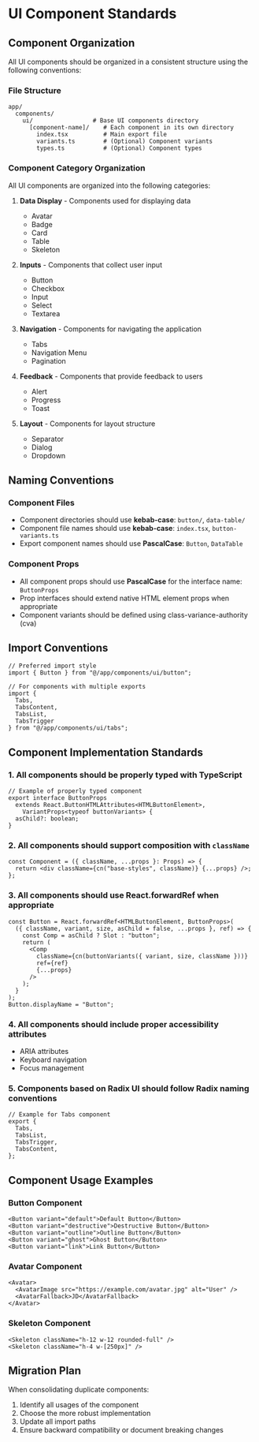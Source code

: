 # UI Component Standards

## Component Organization

All UI components should be organized in a consistent structure using the following conventions:

### File Structure

```
app/
  components/
    ui/                 # Base UI components directory
      [component-name]/    # Each component in its own directory
        index.tsx          # Main export file
        variants.ts        # (Optional) Component variants
        types.ts           # (Optional) Component types
```

### Component Category Organization

All UI components are organized into the following categories:

1. **Data Display** - Components used for displaying data
   - Avatar
   - Badge  
   - Card
   - Table
   - Skeleton
   
2. **Inputs** - Components that collect user input
   - Button
   - Checkbox
   - Input
   - Select
   - Textarea
   
3. **Navigation** - Components for navigating the application
   - Tabs
   - Navigation Menu
   - Pagination
   
4. **Feedback** - Components that provide feedback to users
   - Alert
   - Progress
   - Toast
   
5. **Layout** - Components for layout structure
   - Separator
   - Dialog
   - Dropdown

## Naming Conventions

### Component Files

- Component directories should use **kebab-case**: `button/`, `data-table/`
- Component file names should use **kebab-case**: `index.tsx`, `button-variants.ts`
- Export component names should use **PascalCase**: `Button`, `DataTable`

### Component Props

- All component props should use **PascalCase** for the interface name: `ButtonProps`
- Prop interfaces should extend native HTML element props when appropriate
- Component variants should be defined using class-variance-authority (cva)

## Import Conventions

```tsx
// Preferred import style
import { Button } from "@/app/components/ui/button";

// For components with multiple exports
import { 
  Tabs, 
  TabsContent, 
  TabsList, 
  TabsTrigger 
} from "@/app/components/ui/tabs";
```

## Component Implementation Standards

### 1. All components should be properly typed with TypeScript

```tsx
// Example of properly typed component
export interface ButtonProps 
  extends React.ButtonHTMLAttributes<HTMLButtonElement>,
    VariantProps<typeof buttonVariants> {
  asChild?: boolean;
}
```

### 2. All components should support composition with `className`

```tsx
const Component = ({ className, ...props }: Props) => {
  return <div className={cn("base-styles", className)} {...props} />;
};
```

### 3. All components should use React.forwardRef when appropriate

```tsx
const Button = React.forwardRef<HTMLButtonElement, ButtonProps>(
  ({ className, variant, size, asChild = false, ...props }, ref) => {
    const Comp = asChild ? Slot : "button";
    return (
      <Comp
        className={cn(buttonVariants({ variant, size, className }))}
        ref={ref}
        {...props}
      />
    );
  }
);
Button.displayName = "Button";
```

### 4. All components should include proper accessibility attributes

- ARIA attributes
- Keyboard navigation
- Focus management

### 5. Components based on Radix UI should follow Radix naming conventions

```tsx
// Example for Tabs component
export {
  Tabs,
  TabsList,
  TabsTrigger,
  TabsContent,
};
```

## Component Usage Examples

### Button Component

```tsx
<Button variant="default">Default Button</Button>
<Button variant="destructive">Destructive Button</Button>
<Button variant="outline">Outline Button</Button>
<Button variant="ghost">Ghost Button</Button>
<Button variant="link">Link Button</Button>
```

### Avatar Component

```tsx
<Avatar>
  <AvatarImage src="https://example.com/avatar.jpg" alt="User" />
  <AvatarFallback>JD</AvatarFallback>
</Avatar>
```

### Skeleton Component

```tsx
<Skeleton className="h-12 w-12 rounded-full" />
<Skeleton className="h-4 w-[250px]" />
```

## Migration Plan

When consolidating duplicate components:

1. Identify all usages of the component 
2. Choose the more robust implementation
3. Update all import paths
4. Ensure backward compatibility or document breaking changes 